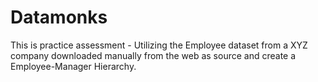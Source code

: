 # Datamonks
This is practice assessment - Utilizing the Employee dataset from a XYZ company downloaded manually from the web as source and create a Employee-Manager Hierarchy.
